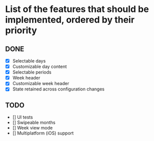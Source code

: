# List of the features that should be implemented, ordered by their priority

## DONE
- [x] Selectable days
- [x] Customizable day content
- [x] Selectable periods
- [x] Week header
- [x] Customizable week header
- [x] State retained across configuration changes

## TODO
- [] UI tests
- [] Swipeable months
- [] Week view mode
- [] Multiplatform (iOS) support
